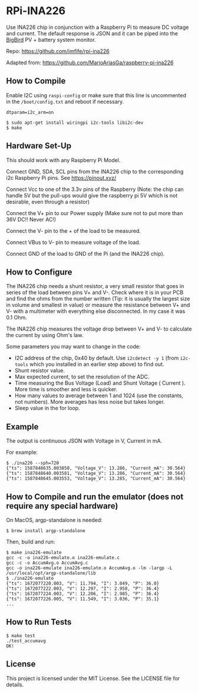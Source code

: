 # RPi-INA226

Use INA226 chip in conjunction with a Raspberry Pi to measure DC voltage and current.  The default response
is JSON and it can be piped into the [BigBird](https://github.com/jmfife/bigbird) PV + battery system monitor.

Repo: https://github.com/jmfife/rpi-ina226

Adapted from: https://github.com/MarioAriasGa/raspberry-pi-ina226

## How to Compile

Enable I2C using `raspi-config` or make sure that this line is uncommented in the `/boot/config.txt` and reboot if necessary.

```dtparam=i2c_arm=on```

```
$ sudo apt-get install wiringpi i2c-tools libi2c-dev
$ make
```

## Hardware Set-Up

This should work with any Raspberry Pi Model.

Connect GND, SDA, SCL pins from the INA226 chip to the corresponding i2c Raspberry Pi pins. See https://pinout.xyz/

Connect Vcc to one of the 3.3v pins of the Raspberry (Note: the chip can handle 5V but the pull-ups would give the 
raspberry pi 5V which is not desirable, even through a resistor)

Connect the V+ pin to our Power supply (Make sure not to put more than 36V DC!! Never AC!)

Connect the V- pin to the + of the load to be measured.

Connect VBus to V- pin to measure voltage of the load.

Connect GND of the load to GND of the Pi (and the INA226 chip).

## How to Configure

The INA226 chip needs a shunt resistor, a very small resistor that goes in series of the load between 
pins V+ and V-. Check where it is in your PCB and find the ohms from the number written (Tip: it is usually 
the largest size in volume and smallest in value) or measure the resistance between V+ and V- with a multimeter 
with everything else disconnected. In my case it was 0.1 Ohm.

The INA226 chip measures the voltage drop between V+ and V- to calculate the current by using Ohm's law.

Some parameters you may want to change in the code:
* I2C address of the chip, 0x40 by default. Use `i2cdetect -y 1` (from `i2c-tools` which you installed
in an earlier step above) to find out.
* Shunt resistor value.
* Max expected current, to set the resolution of the ADC.
* Time measuring the Bus Voltage (Load) and Shunt Voltage ( Current ). More time is smoother and less is quicker.
* How many values to average between 1 and 1024 (use the constants, not numbers). More averages has less noise but 
takes longer.
* Sleep value in the for loop.

## Example

The output is continuous JSON with Voltage in V, Current in mA.

For example:
```
$ ./ina226 --sph=720
{"ts": 1587848635.003850, "Voltage_V": 13.286, "Current_mA": 30.564}
{"ts": 1587848640.003581, "Voltage_V": 13.286, "Current_mA": 30.564}
{"ts": 1587848645.003553, "Voltage_V": 13.285, "Current_mA": 30.564}
```

## How to Compile and run the emulator (does not require any special hardware)

On MacOS, argp-standalone is needed:

```
$ brew install argp-standalone
```

Then, build and run:

```
$ make ina226-emulate
gcc -c -o ina226-emulate.o ina226-emulate.c 
gcc -c -o AccumAvg.o AccumAvg.c
gcc -o ina226-emulate ina226-emulate.o AccumAvg.o -lm -largp -L /usr/local/opt/argp-standalone/lib 
$ ./ina226-emulate
{"ts": 1672077220.003, "V": 11.794, "I": 3.049, "P": 36.0}
{"ts": 1672077222.003, "V": 12.297, "I": 2.958, "P": 36.4}
{"ts": 1672077224.003, "V": 12.206, "I": 2.985, "P": 36.4}
{"ts": 1672077226.005, "V": 11.549, "I": 3.036, "P": 35.1}
...
```

## How to Run Tests

```
$ make test
./test_accumavg 
OK!
```

## License

This project is licensed under the MIT License. See the LICENSE file for details.